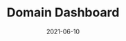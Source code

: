 ---
title: "Domain Dashboard"
linkTitle: "Domain Dashboard"
weight: 2
date: 2021-06-10
description: >
    About Dashboard
---